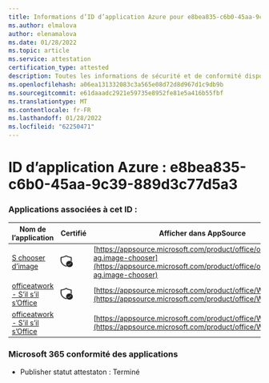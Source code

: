 ```yaml
---
title: Informations d’ID d’application Azure pour e8bea835-c6b0-45aa-9c39-889d3c77d5a3
ms.author: elmalova
author: elenamalova
ms.date: 01/28/2022
ms.topic: article
ms.service: attestation
certification_type: attested
description: Toutes les informations de sécurité et de conformité disponibles pour e8bea835-c6b0-45aa-9c39-889d3c77d5a3.
ms.openlocfilehash: a06ea131332083c3a565e08d72d8d967d1c9db9b
ms.sourcegitcommit: e61daaadc2921e59735e8952fe81e5a416b55fbf
ms.translationtype: MT
ms.contentlocale: fr-FR
ms.lasthandoff: 01/28/2022
ms.locfileid: "62250471"
---
```

# <a name="azure-app-id-e8bea835-c6b0-45aa-9c39-889d3c77d5a3"></a>ID d’application Azure : e8bea835-c6b0-45aa-9c39-889d3c77d5a3


### <a name="apps-associated-with-this-id"></a>Applications associées à cet ID :
| **Nom de l’application** | **Certifié** | **Afficher dans AppSource** |
|--------------|---------------|-----------------------|
| [S chooser d’image](https://docs.microsoft.com/microsoft-365-app-certification/forward/officeatwork-ag.image-chooser) | <img alt="Certified application badge" src="../media/certified-badge.png" height="25" width="25" /> | [https://appsource.microsoft.com/product/office/officeatwork-ag.image-chooser](https://appsource.microsoft.com/product/office/officeatwork-ag.image-chooser) |
| [officeatwork - S’il s’il s’Office](https://docs.microsoft.com/microsoft-365-app-certification/forward/WA200002683) | <img alt="Certified application badge" src="../media/certified-badge.png" height="25" width="25" /> | [https://appsource.microsoft.com/product/office/WA200002683](https://appsource.microsoft.com/product/office/WA200002683) |
| [officeatwork - S’il s’il s’Office](https://docs.microsoft.com/microsoft-365-app-certification/forward/WA104380602) |  | [https://appsource.microsoft.com/product/office/WA104380602](https://appsource.microsoft.com/product/office/WA104380602) |

### <a name="microsoft-365-app-compliance-status"></a>Microsoft 365 conformité des applications
- Publisher statut attestaton : Terminé
